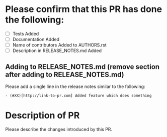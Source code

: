 # Please confirm that this PR has done the following:

- [ ] Tests Added
- [ ] Documentation Added
- [ ] Name of contributors Added to AUTHORS.rst
- [ ] Description in RELEASE_NOTES.md Added

## Adding to RELEASE_NOTES.md (remove section after adding to RELEASE_NOTES.md)

Please add a single line in the release notes similar to the following:

```
- (#XX)[http://link-to-pr.com] Added feature which does something
```

# Description of PR

Please describe the changes introduced by this PR.
